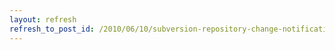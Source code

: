 ```yaml
---
layout: refresh
refresh_to_post_id: /2010/06/10/subversion-repository-change-notification-push-vs-pull
---
```

